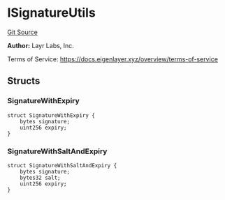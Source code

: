 # ISignatureUtils
[Git Source](https://github.com/Level-Money/contracts/blob/7fc97def4c32b2c55e844838ecbb532dceb8179d/src/interfaces/eigenlayer/ISignatureUtils.sol)

**Author:**
Layr Labs, Inc.

Terms of Service: https://docs.eigenlayer.xyz/overview/terms-of-service


## Structs
### SignatureWithExpiry

```solidity
struct SignatureWithExpiry {
    bytes signature;
    uint256 expiry;
}
```

### SignatureWithSaltAndExpiry

```solidity
struct SignatureWithSaltAndExpiry {
    bytes signature;
    bytes32 salt;
    uint256 expiry;
}
```

